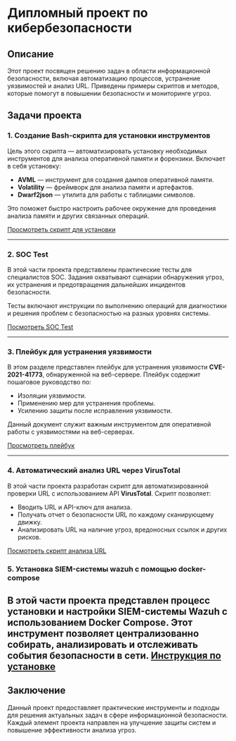 # Дипломный проект по кибербезопасности

## Описание
Этот проект посвящен решению задач в области информационной безопасности, включая автоматизацию процессов, устранение уязвимостей и анализ URL. Приведены примеры скриптов и методов, которые помогут в повышении безопасности и мониторинге угроз.

## Задачи проекта

### 1. Создание Bash-скрипта для установки инструментов

Цель этого скрипта — автоматизировать установку необходимых инструментов для анализа оперативной памяти и форензики. Включает в себя установку:

- **AVML** — инструмент для создания дампов оперативной памяти.
- **Volatility** — фреймворк для анализа памяти и артефактов.
- **Dwarf2json** — утилита для работы с таблицами символов.
  
Это поможет быстро настроить рабочее окружение для проведения анализа памяти и других связанных операций.

[Просмотреть скрипт для установки](BashScriptInstallVolitaty/install.sh)

---

### 2. SOC Test

В этой части проекта представлены практические тесты для специалистов SOC. Задания охватывают сценарии обнаружения угроз, их устранения и предотвращения дальнейших инцидентов безопасности.

Тесты включают инструкции по выполнению операций для диагностики и решения проблем с безопасностью на разных уровнях системы.

[Посмотреть SOC Test](docx/README.md)

---

### 3. Плейбук для устранения уязвимости

В этом разделе представлен плейбук для устранения уязвимости **CVE-2021-41773**, обнаруженной на веб-сервере. Плейбук содержит пошаговое руководство по:

- Изоляции уязвимости.
- Применению мер для устранения проблемы.
- Усилению защиты после исправления уязвимости.

Данный документ служит важным инструментом для оперативной работы с уязвимостями на веб-серверах.

[Просмотреть плейбук](Playbook/README.md)

---

### 4. Автоматический анализ URL через VirusTotal

В этой части проекта разработан скрипт для автоматизированной проверки URL с использованием API **VirusTotal**. Скрипт позволяет:

- Вводить URL и API-ключ для анализа.
- Получать отчет о безопасности URL по каждому сканирующему движку.
- Анализировать URL на наличие угроз, вредоносных ссылок и других рисков.

[Посмотреть скрипт анализа URL](VirusTotalCheck/check.sh)

### 5. Установка SIEM-системы wazuh с помощью docker-compose
В этой части проекта представлен процесс установки и настройки SIEM-системы **Wazuh** с использованием **Docker Compose**. Этот инструмент позволяет централизованно собирать, анализировать и отслеживать события безопасности в сети.
[Инструкция по установке](wazuh/README.md)
---

## Заключение

Данный проект предоставляет практические инструменты и подходы для решения актуальных задач в сфере информационной безопасности. Каждый элемент проекта направлен на улучшение защиты систем и повышение эффективности анализа угроз.
